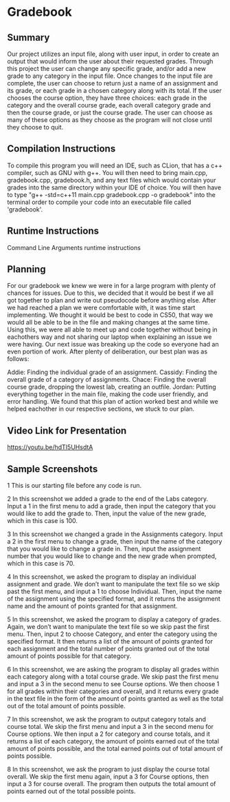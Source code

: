# Gradebook

## Summary
Our project utilizes an input file, along with user input, in order to create an output that would inform the user about their requested grades. Through this project the user can change any specific grade, and/or add a new grade to any category in the input file. Once changes to the input file are complete, the user can choose to return just a name of an assignment and its grade, or each grade in a chosen category along with its total. If the user chooses the course option, they have three choices: each grade in the category and the overall course grade, each overall category grade and then the course grade, or just the course grade. The user can choose as many of these options as they choose as the program will not close until they choose to quit. 

## Compilation Instructions

To compile this program you will need an IDE, such as CLion, that has a c++ compiler, such as GNU with g++. You will then need to bring main.cpp, gradebook.cpp, gradebook.h, and any text files which would contain your grades into the same directory within your IDE of choice. You will then have to type "g++ -std=c++11 main.cpp gradebook.cpp -o gradebook" into the terminal order to compile your code into an executable file called 'gradebook'.

## Runtime Instructions
Command Line Arguments
runtime instructions

## Planning

For our gradebook we knew we were in for a large program with plenty of chances for issues. Due to this, we decided that it would be best
if we all got together to plan and write out pseudocode before anything else. After we had reached a plan we were comfortable with, it was time
start implementing. We thought it would be best to code in CS50, that way we would all be able to be in the file and making changes at the same time. 
Using this, we were all able to meet up and code together without being in eachothers way and not sharing our laptop when explaining an issue we were having. Our next issue was breaking up the code so everyone had an even portion of work. After plenty of deliberation, our best plan was as follows:

Addie: Finding the individual grade of an assignment. 
Cassidy: Finding the overall grade of a category of assignments. 
Chace: Finding the overall course grade, dropping the lowest lab, creating an outfile. 
Jordan: Putting everything together in the main file, making the code user friendly, and error handling. 
We found that this plan of action worked best and while we helped eachother in our respective sections, we stuck to our plan.

## Video Link for Presentation
https://youtu.be/hdTI5UHsdtA

## Sample Screenshots
1
This is our starting file before any code is run.

2
In this screenshot we added a grade to the end of the Labs category. Input a 1 in the first menu to add a grade, then input the category that you would like to add the grade to. Then, input the value of the new grade, which in this case is 100.

3
In this screenshot we changed a grade in the Assignments category. Input a 2 in the first menu to change a grade, then input the name of the category that you would like to change a grade in. Then, input the assignment number that you would like to change and the new grade when prompted, which in this case is 70. 

4
In this screenshot, we asked the program to display an individual assignment and grade. We don’t want to manipulate the text file so we skip past the first menu, and input a 1 to choose Individual. Then, input the name of the assignment using the specified format, and it returns the assignment name and the amount of points granted for that assignment.

5
In this screenshot, we asked the program to display a category of grades. Again, we don’t want to manipulate the text file so we skip past the first menu. Then, input 2 to choose Category, and enter the category using the specified format. It then returns a list of the amount of points granted for each assignment and the total number of points granted out of the total amount of points possible for that category.

6
In this screenshot, we are asking the program to display all grades within each category along with a total course grade. We skip past the first menu and input a 3 in the second menu to see Course options. We then choose 1 for all grades within their categories and overall, and it returns every grade in the text file in the form of the amount of points granted as well as the total out of the total amount of points possible.

7
In this screenshot, we ask the program to output category totals and course total. We skip the first menu and input a 3 in the second menu for Course options. We then input a 2 for category and course totals, and it returns a list of each category, the amount of points earned out of the total amount of points possible, and the total earned points out of total amount of points possible.

8
In this screenshot, we ask the program to just display the course total overall. We skip the first menu again, input a 3 for Course options, then input a 3 for course overall. The program then outputs the total amount of points earned out of the total possible points.
